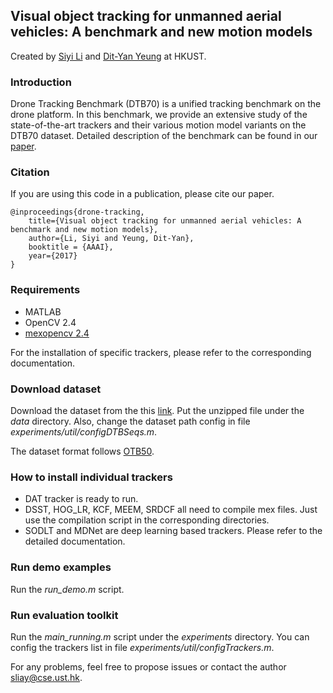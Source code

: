 ## Visual object tracking for unmanned aerial vehicles: A benchmark and new motion models

Created by [Siyi Li](http://lisiyi.me) and [Dit-Yan Yeung](http://home.cse.ust.hk/~dyyeung) at HKUST.

### Introduction
Drone Tracking Benchmark (DTB70) is a unified tracking benchmark on the drone platform. 
In this benchmark, we provide an extensive study of the state-of-the-art trackers and their various motion model variants on the DTB70 dataset.
Detailed description of the benchmark can be found in our [paper](http://lisiyi.me/paper/AAAI17_UAV.pdf).

### Citation
If you are using this code in a publication, please cite our paper.

    @inproceedings{drone-tracking,
	    title={Visual object tracking for unmanned aerial vehicles: A benchmark and new motion models},
	    author={Li, Siyi and Yeung, Dit-Yan},
	    booktitle = {AAAI},
	    year={2017}
    }
    
### Requirements
* MATLAB
* OpenCV 2.4
* [mexopencv 2.4](https://github.com/kyamagu/mexopencv/tree/v2.4)

For the installation of specific trackers, please refer to the corresponding documentation.

### Download dataset
Download the dataset from the this [link](https://www.dropbox.com/s/s1fj99s2six4lrs/DTB70.tar.gz?dl=0).
Put the unzipped file under the *data* directory.
Also, change the dataset path config in file *experiments/util/configDTBSeqs.m*.

The dataset format follows [OTB50](http://cvlab.hanyang.ac.kr/tracker_benchmark/index.html).

### How to install individual trackers
* DAT tracker is ready to run.
* DSST, HOG_LR, KCF, MEEM, SRDCF all need to compile mex files. Just use the compilation script in the corresponding directories.
* SODLT and MDNet are deep learning based trackers. Please refer to the detailed documentation.

### Run demo examples
Run the *run_demo.m* script.

### Run evaluation toolkit
Run the *main_running.m* script under the *experiments* directory. You can config the trackers list in file *experiments/util/configTrackers.m*.

For any problems, feel free to propose issues or contact the author sliay@cse.ust.hk.
